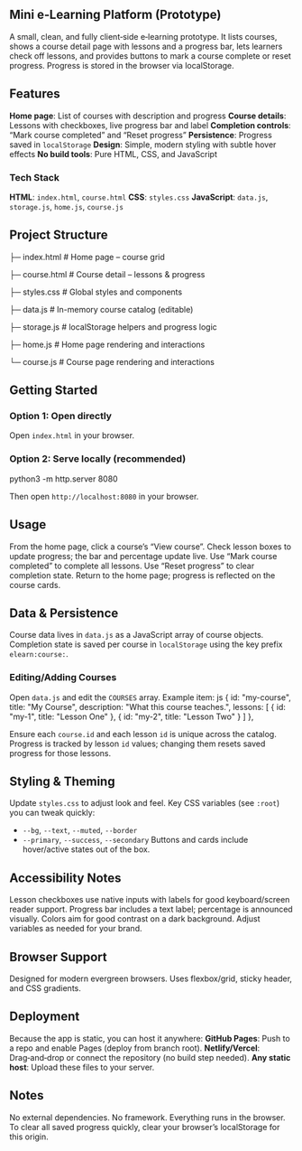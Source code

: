 
## Mini e‑Learning Platform (Prototype)

A small, clean, and fully client‑side e‑learning prototype. It lists courses, shows a course detail page with lessons and a progress bar, lets learners check off lessons, and provides buttons to mark a course complete or reset progress. Progress is stored in the browser via localStorage.

## Features
**Home page**: List of courses with description and progress
**Course details**: Lessons with checkboxes, live progress bar and label
 **Completion controls**: “Mark course completed” and “Reset progress”
 **Persistence**: Progress saved in `localStorage`
 **Design**: Simple, modern styling with subtle hover effects
 **No build tools**: Pure HTML, CSS, and JavaScript

### Tech Stack
 **HTML**: `index.html`, `course.html`
 **CSS**: `styles.css`
 **JavaScript**: `data.js`, `storage.js`, `home.js`, `course.js`

## Project Structure
├─ index.html        # Home page – course grid

├─ course.html       # Course detail – lessons & progress

├─ styles.css        # Global styles and components

├─ data.js           # In-memory course catalog (editable)

├─ storage.js        # localStorage helpers and progress logic

├─ home.js           # Home page rendering and interactions

└─ course.js         # Course page rendering and interactions

## Getting Started
### Option 1: Open directly
 Open `index.html` in your browser.

### Option 2: Serve locally (recommended)

python3 -m http.server 8080

Then open `http://localhost:8080` in your browser.

## Usage
From the home page, click a course’s “View course”.
 Check lesson boxes to update progress; the bar and percentage update live.
 Use “Mark course completed” to complete all lessons.
 Use “Reset progress” to clear completion state.
Return to the home page; progress is reflected on the course cards.

## Data & Persistence
 Course data lives in `data.js` as a JavaScript array of course objects.
 Completion state is saved per course in `localStorage` using the key prefix `elearn:course:`.

### Editing/Adding Courses
Open `data.js` and edit the `COURSES` array. Example item:
js
{
  id: "my-course",
  title: "My Course",
  description: "What this course teaches.",
  lessons: [
    { id: "my-1", title: "Lesson One" },
    { id: "my-2", title: "Lesson Two" }
  ]
},

 Ensure each `course.id` and each lesson `id` is unique across the catalog.
 Progress is tracked by lesson `id` values; changing them resets saved progress for those lessons.

## Styling & Theming
 Update `styles.css` to adjust look and feel.
 Key CSS variables (see `:root`) you can tweak quickly:
  - `--bg`, `--text`, `--muted`, `--border`
  - `--primary`, `--success`, `--secondary`
 Buttons and cards include hover/active states out of the box.

## Accessibility Notes
 Lesson checkboxes use native inputs with labels for good keyboard/screen reader support.
 Progress bar includes a text label; percentage is announced visually.
 Colors aim for good contrast on a dark background. Adjust variables as needed for your brand.

## Browser Support
 Designed for modern evergreen browsers. Uses flexbox/grid, sticky header, and CSS gradients.

## Deployment
Because the app is static, you can host it anywhere:
 **GitHub Pages**: Push to a repo and enable Pages (deploy from branch root).
 **Netlify/Vercel**: Drag‑and‑drop or connect the repository (no build step needed).
 **Any static host**: Upload these files to your server.

## Notes
 No external dependencies. No framework. Everything runs in the browser.
 To clear all saved progress quickly, clear your browser’s localStorage for this origin.
